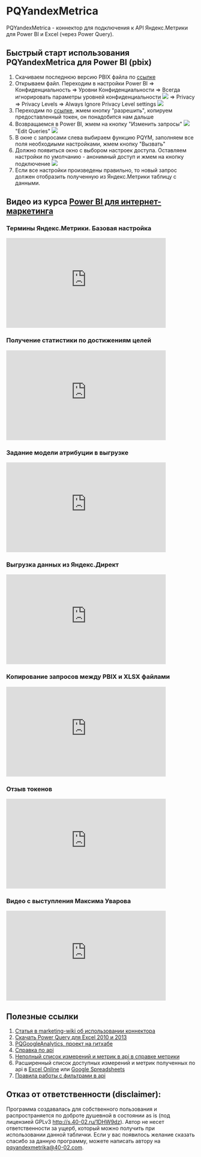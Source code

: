 # PQYandexMetrica 

PQYandexMetrica - коннектор для подключения к API Яндекс.Метрики для Power BI и Excel (через Power Query).

## Быстрый старт использования PQYandexMetrica для Power BI (pbix)

1. Скачиваем последнюю версию PBIX файла по [ссылке](https://github.com/maxim-uvarov/PQYandexMetrica/tree/master/Releases)
2. Открываем файл. Переходим в настройки Power BI 
=> Конфиденциальность => Уровни Конфиденциальности => Всегда игнорировать параметры уровней конфиденциальности
![](images/privacylevelsru.png)
=> Privacy => Privacy Levels => Always Ignore Privacy Level settings
![](images/privacylevelsen.png)
3. Переходим по [ссылке](https://oauth.yandex.ru/authorize?response_type=token&client_id=dbb281abcd134b1bb4c624748f03cffe), жмем кнопку "разрешить", копируем предоставленный токен, он понадобится нам дальше
4. Возвращаемся в Power BI, жмем на кнопку "Изменить запросы" 
![](images/editqueriesru.png)
"Edit Queries"
![](images/editqueriesen.png)
5. В окне с запросами слева выбираем функцию PQYM, заполняем все поля необходиыми настройками, жмем кнопку "Вызвать"
6. Должно появиться окно с выбором настроек доступа. Оставляем настройки по умолчанию - анонимный доступ и жмем на кнопку подключение
![](images/connection1.png)
7. Если все настройки произведены правильно, то новый запрос должен отобразить полученную из Яндекс.Метрики таблицу с данными.

## Видео из курса [Power BI для интернет-маркетинга](https://learn.needfordata.ru/pbi)

### Термины Яндекс.Метрики. Базовая настройка
<iframe src="https://player.vimeo.com/video/193161266" width="425" height="239" frameborder="0" webkitallowfullscreen mozallowfullscreen allowfullscreen></iframe>
  
  
### Получение статистики по достижениям целей
<iframe src="https://player.vimeo.com/video/262263858" width="425" height="239" frameborder="0" webkitallowfullscreen mozallowfullscreen allowfullscreen></iframe>
  
  
### Задание модели атрибуции в выгрузке
<iframe src="https://player.vimeo.com/video/262264299" width="425" height="239" frameborder="0" webkitallowfullscreen mozallowfullscreen allowfullscreen></iframe>
  
  
### Выгрузка данных из Яндекс.Директ
<iframe src="https://player.vimeo.com/video/262264288" width="425" height="239" frameborder="0" webkitallowfullscreen mozallowfullscreen allowfullscreen></iframe>
  
  
### Копирование запросов между PBIX и XLSX файлами
<iframe src="https://player.vimeo.com/video/262268793" width="425" height="239" frameborder="0" webkitallowfullscreen mozallowfullscreen allowfullscreen></iframe>
  
  
### Отзыв токенов
<iframe src="https://player.vimeo.com/video/198110945" width="425" height="239" frameborder="0" webkitallowfullscreen mozallowfullscreen allowfullscreen></iframe>
  
  
### Видео с выступления Максима Уварова 
<iframe width="425" height="239" src="https://www.youtube.com/embed/UbehqWkzjO8?start=208" frameborder="0" allow="accelerometer; autoplay; encrypted-media; gyroscope; picture-in-picture" allowfullscreen></iframe>
  
  
## Полезные ссылки

1. [Статья в marketing-wiki об использовании коннектора](http://marketing-wiki.ru/wiki/Экспорт_данных_из_сервиса_Яндекс.Метрика_в_excel_(power_query))
2. [Скачать Power Query для Excel 2010 и 2013](https://www.microsoft.com/en-us/download/details.aspx?id=39379&WT.mc_id=Blog_PBI_Announce_DI)
3. [PQGoogleAnalytics, проект на гитхабе](https://github.com/40-02/PQGoogleAnalytics)
4. [Справка по api](https://tech.yandex.ru/metrika/doc/api2/api_v1/intro-docpage/)
5. [Неполный список измерений и метрик в api в справке метрики](https://tech.yandex.ru/metrika/doc/api2/api_v1/attrandmetr/dim_all-docpage/)
6. Расширенный список доступных измерений и метрик полученных по api в [Excel Online](https://needfordata-my.sharepoint.com/:x:/r/personal/max_needfordata_ru/_layouts/15/Doc.aspx?sourcedoc=%7B48dbf278-2be3-499f-9181-f3e5327a6b8a%7D&action=default) или [Google Spreadsheets](https://docs.google.com/spreadsheets/d/1zWAq_wYQymYcJvKV-XcodNVTYu5ZiZJ2YqKWhscPf0Y/edit#gid=629438640)
6. [Правила работы с фильтрами в api](https://tech.yandex.ru/metrika/doc/api2/api_v1/segmentation-docpage/) 


## Отказ от ответственности (disclaimer): ##

Программа создавалась для собственного пользования и распространяется по доброте душевной в состоянии as is (под лицензией GPLv3 http://s.40-02.ru/1DHW9dz). 
Автор не несет ответственности за ущерб, который можно получить при использовании данной таблички.
Если у вас появилось желание сказать спасибо за данную программу, можете написать автору на pqyandexmetrika@40-02.com. 
